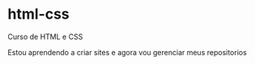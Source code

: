 # html-css
 Curso de HTML e CSS

 Estou aprendendo a criar sites e agora vou gerenciar meus repositorios
